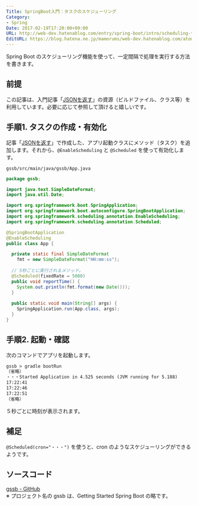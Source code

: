 ```yaml
---
Title: SpringBoot入門：タスクのスケジューリング
Category:
- Spring
Date: 2017-02-19T17:20:00+09:00
URL: http://web-dev.hatenablog.com/entry/spring-boot/intro/scheduling-task
EditURL: https://blog.hatena.ne.jp/mamorums/web-dev.hatenablog.com/atom/entry/10328749687179109518
---
```


Spring Boot のスケジューリング機能を使って、一定間隔で処理を実行する方法を書きます。


## 前提
この記事は、入門記事「[JSONを返す](/entry/spring-boot/intro/response-json)」の資源（ビルドファイル、クラス等）を利用しています。必要に応じて参照して頂けると嬉しいです。


## 手順1. タスクの作成・有効化
記事「[JSONを返す](/entry/spring-boot/intro/response-json)」で作成した、アプリ起動クラスにメソッド（タスク）を追加します。それから、`@EnableScheduling` と `@Scheduled` を使って有効化します。

`gssb/src/main/java/gssb/App.java`

```java
package gssb;

import java.text.SimpleDateFormat;
import java.util.Date;

import org.springframework.boot.SpringApplication;
import org.springframework.boot.autoconfigure.SpringBootApplication;
import org.springframework.scheduling.annotation.EnableScheduling;
import org.springframework.scheduling.annotation.Scheduled;

@SpringBootApplication
@EnableScheduling
public class App {

  private static final SimpleDateFormat
    fmt = new SimpleDateFormat("HH:mm:ss");
  
  // 5秒ごとに実行されるメソッド。
  @Scheduled(fixedRate = 5000)
  public void reportTime() {
    System.out.println(fmt.format(new Date()));
  }
  
  public static void main(String[] args) {
    SpringApplication.run(App.class, args);
  }
}
```


## 手順2. 起動・確認
次のコマンドでアプリを起動します。

```txt
gssb > gradle bootRun
（省略）
・・・Started Application in 4.525 seconds (JVM running for 5.188)
17:22:41
17:22:46
17:22:51
（省略）
```

５秒ごとに時刻が表示されます。


## 補足
`@Scheduled(cron="・・・")` を使うと、cron のようなスケジューリングができるようです。


## ソースコード
[gssb - GitHub](https://github.com/mamorum/blog/tree/master/code/gssb)  
※ プロジェクト名の gssb は、Getting Started Spring Boot の略です。
